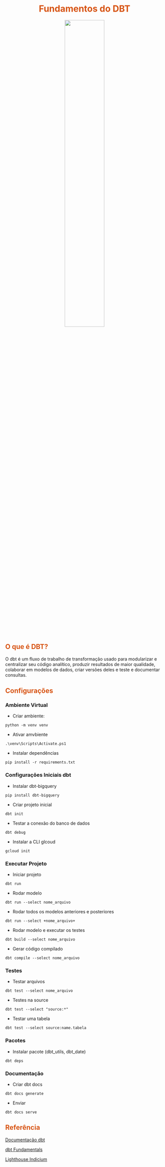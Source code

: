 <h1 align="center"><font color = #d75413>Fundamentos do DBT</font></h1>

<div align="center"><img src='https://seeklogo.com/images/D/dbt-logo-E4B0ED72A2-seeklogo.com.png' style='width: 50%;'></div>

## <font color = #d75413>O que é DBT?</font>
O dbt é um fluxo de trabalho de transformação usado para modularizar e centralizar seu código analítico, produzir resultados de maior qualidade, colaborar em modelos de dados, criar versões deles e teste e documentar consultas.

## <font color = #d75413>Configurações</font>

### Ambiente Virtual
- Criar ambiente: 
```shell
python -m venv venv
```

- Ativar amvbiente 
```shell
.\venv\Scripts\Activate.ps1
```

- Instalar dependências
```shel
pip install -r requirements.txt
```

### Configurações Iniciais dbt

- Instalar dbt-bigquery
```shell
pip install dbt-bigquery
```

- Criar projeto inicial
```shell
dbt init
```

- Testar a conexão do banco de dados
```shell
dbt debug
```

- Instalar a CLI glcoud
```shell
gcloud init
```

### Executar Projeto

- Iniciar projeto
```shell
dbt run
```

- Rodar modelo
```shell
dbt run --select nome_arquivo
```

- Rodar todos os modelos anteriores e posteriores
```shell
dbt run --select +nome_arquivo+
```

- Rodar modelo e executar os testes
```shell
dbt build --select nome_arquivo
```

- Gerar código compilado
```shell
dbt compile --select nome_arquivo
```

### Testes
- Testar arquivos
```shell
dbt test --select nome_arquivo
```

- Testes na source
```shell
dbt test --select "source:*"
```

- Testar uma tabela
```shell
dbt test --select source:name.tabela
```

### Pacotes

- Instalar pacote (dbt_utils, dbt_date)
```shell
dbt deps
```

### Documentação

- Criar dbt docs
```shell
dbt docs generate
```

- Enviar
```shell
dbt docs serve
```

## <font color = #d75413>Referência</font>
[Documentação dbt](https://docs.getdbt.com/docs/introduction)

[dbt Fundamentals](https://courses.getdbt.com/courses/take/fundamentals/lessons/30210802-welcome)

[Lighthouse Indicium](https://materiais.indicium.tech/lighthouse-aguardar-nova-turma)